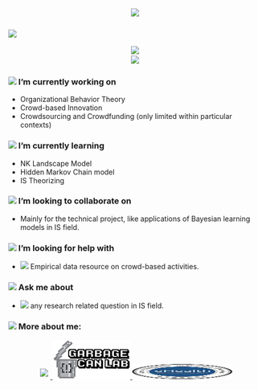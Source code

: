 <h1 align="center">
    <img src="https://readme-typing-svg.herokuapp.com/?lines=print(%22Hello%2C%20Friend!%22)&center=true&size=27">
</h1>

<!-- visitor stats -->
  <img src="https://visitor-badge.glitch.me/badge?page_id=sun0225SUN" /></div>

<!-- dynamic contribution figure -->
<div align="center"><img src="https://cdn.jsdelivr.net/gh/sun0225SUN/sun0225SUN/assets/github-contribution-grid-snake.svg" /></div>


<!-- GitHub数据统计 -->
<!-- <div align="center">
  <img height="137px" src="https://github-readme-stats.vercel.app/api?username=GrandJune&hide_title=true&hide_border=true&show_icons=trueline_height=21&text_color=000&icon_color=000&bg_color=0,ea6161,ffc64d,fffc4d,52fa5a&theme=graywhite" />
</div>
-->



</tr>
</table>

<!-- GitHub Activity Graph -->
<div align="center"><img src="https://activity-graph.herokuapp.com/graph?username=GrandJune&theme=react-dark" /></div>



### <img src="https://raw.githubusercontent.com/alexnaiman/alexnaiman/master/resources/PusheenCompute.gif" width="70px" /> I’m currently working on
- Organizational Behavior Theory
- Crowd-based Innovation
- Crowdsourcing and Crowdfunding (only limited within particular contexts)
### <img src="https://raw.githubusercontent.com/alexnaiman/alexnaiman/master/resources/Confused_Dog.gif" height="50px" /> I’m currently learning
- NK Landscape Model
- Hidden Markov Chain model
- IS Theorizing
### <img src="https://raw.githubusercontent.com/alexnaiman/alexnaiman/master/resources/pug_dance.gif" width="60px" /> I’m looking to collaborate on
- Mainly for the technical project, like applications of Bayesian learning models in IS field. 

### <img src="https://raw.githubusercontent.com/alexnaiman/alexnaiman/master/resources/cool_duck.gif" width="60px" /> I’m looking for help with
- <img src="https://raw.githubusercontent.com/alexnaiman/alexnaiman/master/resources/party_parrot.gif" height="35px" /> Empirical data resource on crowd-based activities.

### <img src="https://raw.githubusercontent.com/alexnaiman/alexnaiman/master/resources/question.png" width="50px" />  Ask me about
- <img src="https://raw.githubusercontent.com/alexnaiman/alexnaiman/master/resources/chat.gif" height="35px" /> any research related question in IS field.
### <img src="https://raw.githubusercontent.com/alexnaiman/alexnaiman/master/resources/bongocat.gif" width="50px" /> More about me: 
<p align="center">
  <a href="https://www.linkedin.com/in/junyi-li-018409105/">
    <img src="https://raw.githubusercontent.com/alexnaiman/alexnaiman/master/resources/linkedin.webp" height="35px" style="margin: 5px;" />
  </a>
  <a href="https://www.garbcan.com/team/junyi-li/">
    <img src="https://github.com/GrandJune/GrandJune/blob/main/assets/gclab-logo1.png">
  </a>
  <a href=" http://ehealth.hit.edu.cn/2018/0516/c9176a208116/page.htm">
    <img src="https://github.com/GrandJune/GrandJune/blob/main/assets/images.jpg" width="200px" height="30px">
  </a>
</p>
